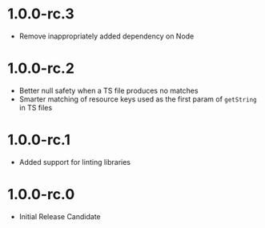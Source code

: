 # 1.0.0-rc.3
- Remove inappropriately added dependency on Node

# 1.0.0-rc.2
- Better null safety when a TS file produces no matches
- Smarter matching of resource keys used as the first param of `getString` in TS files

# 1.0.0-rc.1
- Added support for linting libraries

# 1.0.0-rc.0
- Initial Release Candidate
